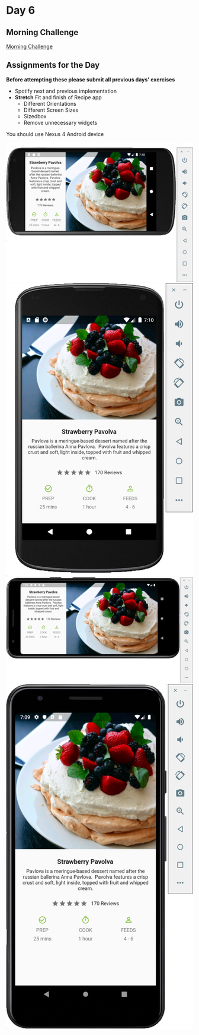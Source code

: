 # Day 6 

## Morning Challenge
[Morning Challenge](https://github.com/McLarenCollege/morning_challenge_day_6)

## Assignments for the Day

**Before attempting these please submit all previous days' exercises**

- Spotify next and previous implementation
- **Stretch** Fit and finish of Recipe app
    - Different Orientations
    - Different Screen Sizes
    - Sizedbox
    - Remove unnecessary widgets
    
You should use Nexus 4 Android device
    
![](screenshots/recipe-small-landscape.png)
![](screenshots/recipe-small-portrait.png)
![](screenshots/recipe-large-landscape.png)
![](screenshots/recipe-large-portrait.png)
